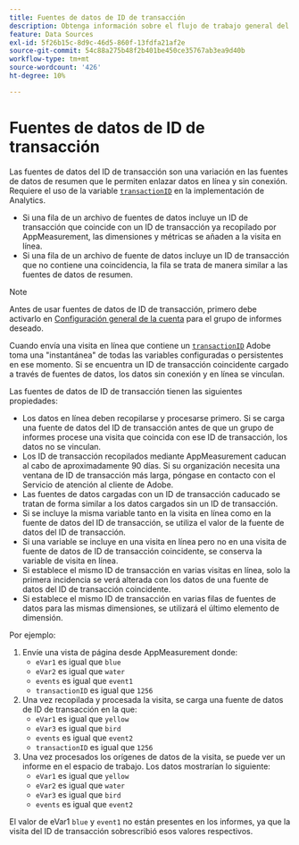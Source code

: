 ```yaml
---
title: Fuentes de datos de ID de transacción
description: Obtenga información sobre el flujo de trabajo general del uso de fuentes de datos con ID de transacción.
feature: Data Sources
exl-id: 5f26b15c-8d9c-46d5-860f-13fdfa21af2e
source-git-commit: 54c88a275b48f2b401be450ce35767ab3ea9d40b
workflow-type: tm+mt
source-wordcount: '426'
ht-degree: 10%

---
```


# Fuentes de datos de ID de transacción

Las fuentes de datos del ID de transacción son una variación en las fuentes de datos de resumen que le permiten enlazar datos en línea y sin conexión. Requiere el uso de la variable [`transactionID`](/help/implement/vars/page-vars/transactionid.md) en la implementación de Analytics.

* Si una fila de un archivo de fuentes de datos incluye un ID de transacción que coincide con un ID de transacción ya recopilado por AppMeasurement, las dimensiones y métricas se añaden a la visita en línea.
* Si una fila de un archivo de fuente de datos incluye un ID de transacción que no contiene una coincidencia, la fila se trata de manera similar a las fuentes de datos de resumen.

>[!NOTE]
>
>Antes de usar fuentes de datos de ID de transacción, primero debe activarlo en [Configuración general de la cuenta](/help/admin/admin/c-manage-report-suites/c-edit-report-suites/general/general-acct-settings-admin.md) para el grupo de informes deseado.

Cuando envía una visita en línea que contiene un [`transactionID`](/help/implement/vars/page-vars/transactionid.md) Adobe toma una &quot;instantánea&quot; de todas las variables configuradas o persistentes en ese momento. Si se encuentra un ID de transacción coincidente cargado a través de fuentes de datos, los datos sin conexión y en línea se vinculan.

Las fuentes de datos de ID de transacción tienen las siguientes propiedades:

* Los datos en línea deben recopilarse y procesarse primero. Si se carga una fuente de datos del ID de transacción antes de que un grupo de informes procese una visita que coincida con ese ID de transacción, los datos no se vinculan.
* Los ID de transacción recopilados mediante AppMeasurement caducan al cabo de aproximadamente 90 días. Si su organización necesita una ventana de ID de transacción más larga, póngase en contacto con el Servicio de atención al cliente de Adobe.
* Las fuentes de datos cargadas con un ID de transacción caducado se tratan de forma similar a los datos cargados sin un ID de transacción.
* Si se incluye la misma variable tanto en la visita en línea como en la fuente de datos del ID de transacción, se utiliza el valor de la fuente de datos del ID de transacción.
* Si una variable se incluye en una visita en línea pero no en una visita de fuente de datos de ID de transacción coincidente, se conserva la variable de visita en línea.
* Si establece el mismo ID de transacción en varias visitas en línea, solo la primera incidencia se verá alterada con los datos de una fuente de datos del ID de transacción coincidente.
* Si establece el mismo ID de transacción en varias filas de fuentes de datos para las mismas dimensiones, se utilizará el último elemento de dimensión.

Por ejemplo:

1. Envíe una vista de página desde AppMeasurement donde:
   * `eVar1` es igual que `blue`
   * `eVar2` es igual que `water`
   * `events` es igual que `event1`
   * `transactionID` es igual que `1256`
2. Una vez recopilada y procesada la visita, se carga una fuente de datos de ID de transacción en la que:
   * `eVar1` es igual que `yellow`
   * `eVar3` es igual que `bird`
   * `events` es igual que `event2`
   * `transactionID` es igual que `1256`
3. Una vez procesados los orígenes de datos de la visita, se puede ver un informe en el espacio de trabajo. Los datos mostrarían lo siguiente:
   * `eVar1` es igual que `yellow`
   * `eVar2` es igual que `water`
   * `eVar3` es igual que `bird`
   * `events` es igual que `event2`

El valor de eVar1 `blue` y `event1` no están presentes en los informes, ya que la visita del ID de transacción sobrescribió esos valores respectivos.
